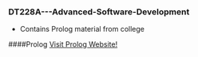 ### DT228A---Advanced-Software-Development 
* Contains Prolog material from college


####Prolog
[Visit Prolog Website!](http://www.swi-prolog.org/)
 
